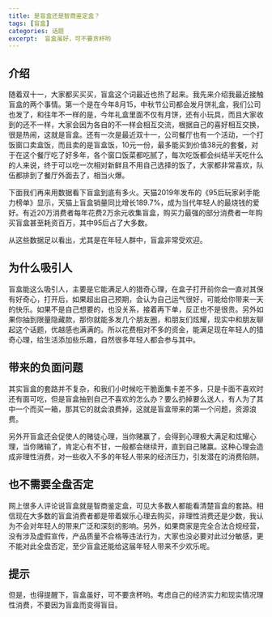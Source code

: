```yaml
---
title: 是盲盒还是智商鉴定盒？
tags: [盲盒]
categories: 话题
excerpt:  盲盒虽好，可不要贪杯哟
---
```


## 介绍
随着双十一，大家都买买买，盲盒这个词最近也热了起来。我先来介绍我最近接触盲盒的两个事情。第一个是在今年8月15，中秋节公司都会发月饼礼盒，我们公司也发了，和往年不一样的是，今年礼盒里面不仅有月饼，还有小玩具，而且大家收到的还不一样，大家会因为各自的不一样会相互交流，根据自己的喜好相互交换，很是热闹，这就是盲盒。还有一次是最近双十一，公司餐厅也有一个活动，一个打饭窗口卖盒饭，而且卖的是盲盒饭，10元一份，最多能买到价值38元的套餐，对于在这个餐厅吃了好多年，各个窗口饭菜都吃腻了，每次吃饭都会纠结半天吃什么的人来说，终于可以吃一次相对新鲜且不用自己选择的饭了，大家都非常喜欢，队伍都排到了餐厅外面去了，相当火爆。

下面我们再来用数据看下盲盒到底有多火。天猫2019年发布的《95后玩家剁手能力榜单》显示，天猫上盲盒销量同比增长189.7%，成为当代年轻人的最烧钱的爱好。有近20万消费者每年花费2万余元收集盲盒，购买力最强的部分消费者一年购买盲盒甚至耗资百万，其中95后占了大多数。

从这些数据足以看出，尤其是在年轻人群中，盲盒非常受欢迎。

## 为什么吸引人
盲盒能这么吸引人，主要是它能满足人的猎奇心理，在盒子打开前你会一直对其保有好奇心，打开后，如果超出自己预期，会认为自己运气很好，可能给你带来一天的快乐。如果不是自己想要的，也没关系，接着再下单，反正也不是很贵。另外如果你抽到限量隐藏款，那你就能多发几个朋友圈，和朋友们炫耀，现实中和朋友聊起这个话题，优越感也满满的。所以花费相对不多的资金，能满足现在年轻人的猎奇心理，给生活添加些乐趣，自然很多年轻人都会参与其中。

## 带来的负面问题
其实盲盒的套路并不复杂，和我们小时候吃干脆面集卡差不多，只是卡面不喜欢时还有面可吃，但是盲盒抽到自己不喜欢的怎么办？要么扔掉要么送人，有人为了其中一个而买一箱，那其它的就会浪费掉，这就是盲盒带来的第一个问题，资源浪费。

另外开盲盒还会促使人的赌徒心理，当你赌赢了，会得到心理极大满足和炫耀心理，当你赌输了，肯定心有不甘，一般都会继续开，直到自己赌赢。这种心理会造成非理性消费，对一些收入不多的年轻人带来的经济压力，引发潜在的消费陷阱。

## 也不需要全盘否定
网上很多人评论说盲盒就是智商鉴定盒，可见大多数人都能看清楚盲盒的套路。相信现在大多数的盲盒消费者都是带着娱乐心理去购买，非理性消费还是少数，我认为不会对年轻人的带来广泛和深刻的影响。另外，如果商家是完全合法合规经营，没有涉及虚假宣传，产品质量不合格等违法行为，大家也没必要对此过分敏感，更不能对此全盘否定，至少盲盒还能给这届年轻人带来不少欢乐呢。

## 提示
但是，也得提醒下，盲盒虽好，可不要贪杯哟。考虑自己的经济实力和现实情况理性消费，不要因为盲盒而变得盲目。

















